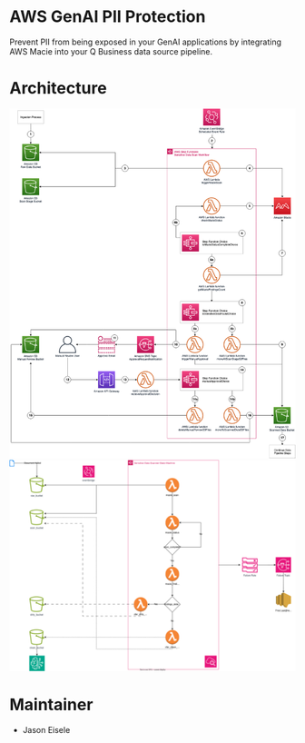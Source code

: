 # AWS GenAI PII Protection
Prevent PII from being exposed in your GenAI applications by integrating AWS Macie into your Q Business data source pipeline.

# Architecture
![Pipeline](./macie_data_ingest_pipeline.png)
![Architecture](./genai_sensitive_protection.svg)

# Maintainer
- Jason Eisele
